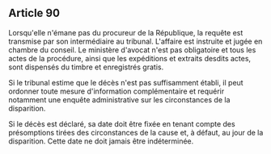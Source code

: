 Article 90
----
Lorsqu'elle n'émane pas du procureur de la République, la requête est transmise
par son intermédiaire au tribunal. L'affaire est instruite et jugée en chambre
du conseil. Le ministère d'avocat n'est pas obligatoire et tous les actes de la
procédure, ainsi que les expéditions et extraits desdits actes, sont dispensés
du timbre et enregistrés gratis.

Si le tribunal estime que le décès n'est pas suffisamment établi, il peut
ordonner toute mesure d'information complémentaire et requérir notamment une
enquête administrative sur les circonstances de la disparition.

Si le décès est déclaré, sa date doit être fixée en tenant compte des
présomptions tirées des circonstances de la cause et, à défaut, au jour de la
disparition. Cette date ne doit jamais être indéterminée.
